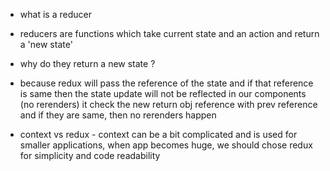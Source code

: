 - what is a reducer
- reducers are functions which take current state and an action and return a 'new state'
- why do they return a new state ?
- because redux will pass the reference of the state and if that reference is same then the state update will not be reflected in our components (no rerenders)
  it check the new return obj reference with prev reference and if they are same, then no rerenders happen

- context vs redux - context can be a bit complicated and is used for smaller applications, when app becomes huge, we should chose redux for simplicity and code readability
